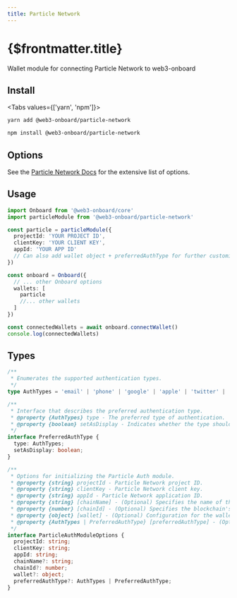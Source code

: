 ```yaml
---
title: Particle Network
---
```


# {$frontmatter.title}

Wallet module for connecting Particle Network to web3-onboard

## Install

<Tabs values={['yarn', 'npm']}>
<TabPanel value="yarn">

```sh copy
yarn add @web3-onboard/particle-network
```

  </TabPanel>
  <TabPanel value="npm">

```sh copy
npm install @web3-onboard/particle-network
```

  </TabPanel>
</Tabs>

## Options

See the [Particle Network Docs](https://docs.particle.network/developers/auth-service/sdks/web) for the extensive list of options.

## Usage

```typescript
import Onboard from '@web3-onboard/core'
import particleModule from '@web3-onboard/particle-network'

const particle = particleModule({
  projectId: 'YOUR PROJECT ID',
  clientKey: 'YOUR CLIENT KEY',
  appId: 'YOUR APP ID'
  // Can also add wallet object + preferredAuthType for further customization
})

const onboard = Onboard({
  // ... other Onboard options
  wallets: [
    particle
    //... other wallets
  ]
})

const connectedWallets = await onboard.connectWallet()
console.log(connectedWallets)
```

## Types

```typescript
/**
 * Enumerates the supported authentication types.
 */
type AuthTypes = 'email' | 'phone' | 'google' | 'apple' | 'twitter' | 'facebook' | 'microsoft' | 'linkedin' | 'github' | 'twitch' | 'discord';

/**
 * Interface that describes the preferred authentication type.
 * @property {AuthTypes} type - The preferred type of authentication.
 * @property {boolean} setAsDisplay - Indicates whether the type should be displayed within the UI.
 */
interface PreferredAuthType {
  type: AuthTypes;
  setAsDisplay: boolean;
}

/**
 * Options for initializing the Particle Auth module.
 * @property {string} projectId - Particle Network project ID.
 * @property {string} clientKey - Particle Network client key.
 * @property {string} appId - Particle Network application ID.
 * @property {string} [chainName] - (Optional) Specifies the name of the blockchain. Handled automatically if left blank.
 * @property {number} [chainId] - (Optional) Specifies the blockchain's numeric ID. Handled automatically if left blank.
 * @property {object} [wallet] - (Optional) Configuration for the wallet.
 * @property {AuthTypes | PreferredAuthType} [preferredAuthType] - (Optional) Specifies the preferred type of authentication.
 */
interface ParticleAuthModuleOptions {
  projectId: string;
  clientKey: string;
  appId: string;
  chainName?: string;
  chainId?: number;
  wallet?: object;
  preferredAuthType?: AuthTypes | PreferredAuthType;
}
```
